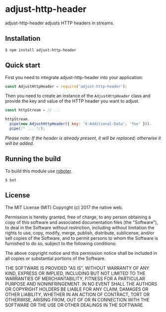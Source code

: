 # adjust-http-header

adjust-http-header adjusts HTTP headers in streams.

## Installation

```shell
$ npm install adjust-http-header
```

## Quick start

First you need to integrate adjust-http-header into your application:

```javascript
const AdjustHttpHeader = require('adjust-http-header');
```

Then you need to create an instance of the `AdjustHttpHeader` class and provide the key and value of the HTTP header you want to adjust.

```javascript
const httpStream = // ...

httpStream.
  pipe(new AdjustHttpHeader({ key: 'X-Additional-Data', 'foo' })).
  pipe(/* ... */);
```

*Please note: If the header is already present, it will be replaced; otherwise it will be added.*

## Running the build

To build this module use [roboter](https://www.npmjs.com/package/roboter).

```shell
$ bot
```

## License

The MIT License (MIT)
Copyright (c) 2017 the native web.

Permission is hereby granted, free of charge, to any person obtaining a copy of this software and associated documentation files (the "Software"), to deal in the Software without restriction, including without limitation the rights to use, copy, modify, merge, publish, distribute, sublicense, and/or sell copies of the Software, and to permit persons to whom the Software is furnished to do so, subject to the following conditions:

The above copyright notice and this permission notice shall be included in all copies or substantial portions of the Software.

THE SOFTWARE IS PROVIDED "AS IS", WITHOUT WARRANTY OF ANY KIND, EXPRESS OR IMPLIED, INCLUDING BUT NOT LIMITED TO THE WARRANTIES OF MERCHANTABILITY, FITNESS FOR A PARTICULAR PURPOSE AND NONINFRINGEMENT. IN NO EVENT SHALL THE AUTHORS OR COPYRIGHT HOLDERS BE LIABLE FOR ANY CLAIM, DAMAGES OR OTHER LIABILITY, WHETHER IN AN ACTION OF CONTRACT, TORT OR OTHERWISE, ARISING FROM, OUT OF OR IN CONNECTION WITH THE SOFTWARE OR THE USE OR OTHER DEALINGS IN THE SOFTWARE.
